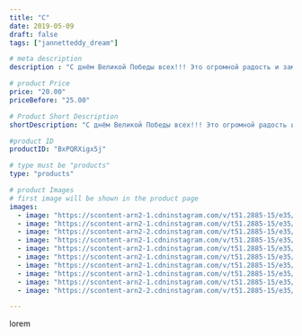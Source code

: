 ```yaml
---
title: "С"
date: 2019-05-09
draft: false
tags: ["jannetteddy_dream"]

# meta description
description : "С днём Великой Победы всех!!! Это огромной радость и замечательный праздник!🎈 Прошлись с Бессмертным Полком, такая гордость и такая ответственность перед героич"

# product Price
price: "20.00"
priceBefore: "25.00"

# Product Short Description
shortDescription: "С днём Великой Победы всех!!! Это огромной радость и замечательный праздник!🎈 Прошлись с Бессмертным Полком, такая гордость и такая ответственность перед героическими предками! Главное что мы помним и гордимся и будем передавать это своим детям! #деньпобеды #никтонезабыт #помнимгордимся #великаяпобеда #парадпобеды"

#product ID
productID: "BxPQRXigx5j"

# type must be "products"
type: "products"

# product Images
# first image will be shown in the product page
images:
  - image: "https://scontent-arn2-1.cdninstagram.com/v/t51.2885-15/e35/s1080x1080/57419078_586960395142552_1980435632436151891_n.jpg?_nc_ht=scontent-arn2-1.cdninstagram.com&_nc_cat=104&_nc_ohc=gKG8wGWvWt8AX8BF7pp&tp=1&oh=61fa0dcc7101dbb9f73c3198805d11b9&oe=605A2A1C&ig_cache_key=MjAzOTkyMDcwNDg0OTMyOTEwNA%3D%3D.2"
  - image: "https://scontent-arn2-1.cdninstagram.com/v/t51.2885-15/e35/s1080x1080/58468429_474583123282455_1005174836540808751_n.jpg?_nc_ht=scontent-arn2-1.cdninstagram.com&_nc_cat=103&_nc_ohc=jodraBhTVuYAX-dkztq&tp=1&oh=aabef14705f18827a925b525c6e00c61&oe=605D0716&ig_cache_key=MjAzOTkyMDcwNDg2NjA5MzI5MQ%3D%3D.2"
  - image: "https://scontent-arn2-2.cdninstagram.com/v/t51.2885-15/e35/s1080x1080/58453474_142253856911117_8434391236310408262_n.jpg?_nc_ht=scontent-arn2-2.cdninstagram.com&_nc_cat=105&_nc_ohc=4WG-F4UROvUAX9NEWt-&tp=1&oh=2f3de8799e28d5302eab936a231b63bd&oe=605B8D9B&ig_cache_key=MjAzOTkyMDcwNDg5MTI4NzMzNw%3D%3D.2"
  - image: "https://scontent-arn2-1.cdninstagram.com/v/t51.2885-15/e35/s1080x1080/60263219_2597278247009303_1296808349465514605_n.jpg?_nc_ht=scontent-arn2-1.cdninstagram.com&_nc_cat=111&_nc_ohc=JnKsMNtfvMoAX-24LnU&tp=1&oh=4c89f50701856221d7913279297ba022&oe=605A366F&ig_cache_key=MjAzOTkyMDcwNDg3NDQxODk1OQ%3D%3D.2"
  - image: "https://scontent-arn2-1.cdninstagram.com/v/t51.2885-15/e35/s1080x1080/58626675_129472068234782_8284856434330873679_n.jpg?_nc_ht=scontent-arn2-1.cdninstagram.com&_nc_cat=102&_nc_ohc=lWaZJ9Oopq0AX_qsh7-&tp=1&oh=d3f803ea46daf3cbd1a7bb6ddbf220c7&oe=605C782E&ig_cache_key=MjAzOTkyMDcwNDg4Mjc4NjYyNg%3D%3D.2"
  - image: "https://scontent-arn2-1.cdninstagram.com/v/t51.2885-15/e35/s1080x1080/58772401_458773548261647_6941921917344206608_n.jpg?_nc_ht=scontent-arn2-1.cdninstagram.com&_nc_cat=111&_nc_ohc=wq7wsAQmrUsAX9-iC8h&tp=1&oh=ce75102ad8beccbe1b88e7721e0fe96c&oe=605B6B8E&ig_cache_key=MjAzOTkyMDcwNDg2NjA4NDM2OQ%3D%3D.2"
  - image: "https://scontent-arn2-1.cdninstagram.com/v/t51.2885-15/e35/s1080x1080/57987885_2185861831533623_8082034204652452165_n.jpg?_nc_ht=scontent-arn2-1.cdninstagram.com&_nc_cat=111&_nc_ohc=w2gvmfiSJ2YAX9lqliZ&tp=1&oh=5baab8330c5281eb4e8ad08faeb9cc05&oe=605A8EDB&ig_cache_key=MjAzOTkyMDcwNDg5MTE3OTg1MA%3D%3D.2"
  - image: "https://scontent-arn2-1.cdninstagram.com/v/t51.2885-15/e35/s1080x1080/58655543_427278351436785_7982994377015583503_n.jpg?_nc_ht=scontent-arn2-1.cdninstagram.com&_nc_cat=109&_nc_ohc=Nzc4FHUKNLgAX_juPUX&tp=1&oh=38e955bc3e199fb47615975adb44c1a0&oe=6059E574&ig_cache_key=MjAzOTkyMDcwNDkwNzk2NTYzNg%3D%3D.2"
  - image: "https://scontent-arn2-1.cdninstagram.com/v/t51.2885-15/e35/s1080x1080/58411004_135863340861871_2074986512065077173_n.jpg?_nc_ht=scontent-arn2-1.cdninstagram.com&_nc_cat=107&_nc_ohc=Qb_7ZjDlMNEAX_KBDW7&tp=1&oh=87f9bbf1d2508025b73bea6771ff9dda&oe=605CAF2D&ig_cache_key=MjAzOTkyMDcwNDg3NDQwNjgwOA%3D%3D.2"
  - image: "https://scontent-arn2-2.cdninstagram.com/v/t51.2885-15/e35/s1080x1080/59848796_330671527645244_2899746228850174083_n.jpg?_nc_ht=scontent-arn2-2.cdninstagram.com&_nc_cat=108&_nc_ohc=UbZout5VKY0AX8dNiKh&tp=1&oh=bf0840fe716d355e282e4c73ac7042b7&oe=605D4751&ig_cache_key=MjAzOTkyMDcwNDkwNzkxMzY1NQ%3D%3D.2"

---
```

lorem
